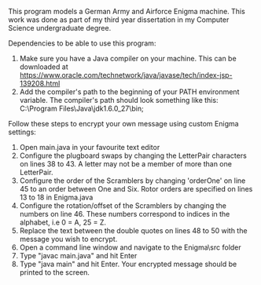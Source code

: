 This program models a German Army and Airforce Enigma machine. This work was done as part of my third year dissertation in my Computer Science undergraduate degree.

Dependencies to be able to use this program:
1. Make sure you have a Java compiler on your machine. 
	This can be downloaded at https://www.oracle.com/technetwork/java/javase/tech/index-jsp-139208.html
2. Add the compiler's path to the beginning of your PATH environment variable.
	The compiler's path should look something like this: C:\Program Files\Java\jdk1.6.0_27\bin;

Follow these steps to encrypt your own message using custom Enigma settings:
1. Open main.java in your favourite text editor
2. Configure the plugboard swaps by changing the LetterPair characters on lines 38 to 43.
	A letter may not be a member of more than one LetterPair. 
3. Configure the order of the Scramblers by changing 'orderOne' on line 45 to an order between One and Six.
	Rotor orders are specified on lines 13 to 18 in Enigma.java
4. Configure the rotation/offset of the Scramblers by changing the numbers on line 46. 
	These numbers correspond to indices in the alphabet, i.e 0 = A, 25 = Z.
5. Replace the text between the double quotes on lines 48 to 50 with the message you wish to encrypt.
6. Open a command line window and navigate to the Enigma\src folder
7. Type "javac main.java" and hit Enter
8. Type "java main" and hit Enter. Your encrypted message should be printed to the screen.
